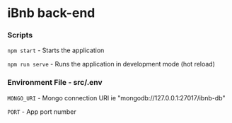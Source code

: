 # iBnb back-end

### Scripts
`npm start` - Starts the application

`npm run serve` - Runs the application in development mode (hot reload)

### Environment File - src/.env
`MONGO_URI` - Mongo connection URI ie "mongodb://127.0.0.1:27017/ibnb-db"

`PORT` - App port number
